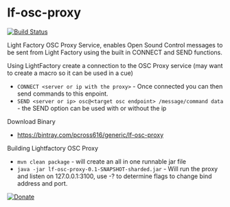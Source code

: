 lf-osc-proxy
============

[![Build Status](https://travis-ci.org/pcross616/lf-osc-proxy.svg?branch=master)](https://travis-ci.org/pcross616/lf-osc-proxy)

Light Factory OSC Proxy Service, enables Open Sound Control messages to be sent from Light Factory using the built in CONNECT and SEND functions.


Using LightFactory create a connection to the OSC Proxy service (may want to create a macro so it can be used in a cue)
  * `CONNECT <server or ip with the proxy>` - Once connected you can then send commands to this enpoint.
  * `SEND <server or ip> osc@<target osc endpoint> /message/command data` - the SEND option can be used with or without the ip


Download Binary
  * https://bintray.com/pcross616/generic/lf-osc-proxy


Building Lightfactory OSC Proxy

  * `mvn clean package` - will create an all in one runnable jar file
  * `java -jar lf-osc-proxy-0.1-SNAPSHOT-sharded.jar` - Will run the proxy and listen on 127.0.0.1:3100, use -? to determine flags to change bind address and port.


[![Donate](https://www.paypalobjects.com/en_US/i/btn/btn_donate_LG.gif)](https://www.paypal.com/cgi-bin/webscr?cmd=_s-xclick&hosted_button_id=GBMCJURP727AC)
